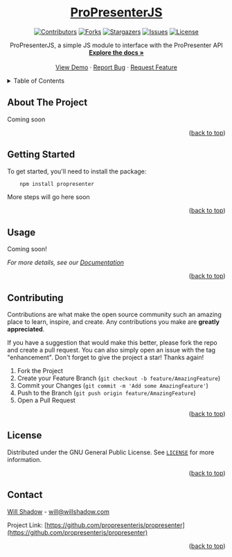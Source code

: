 <div id="top"></div>


<!-- PROJECT LOGO -->
<br />
<div align="center">
  <a href="https://github.com/propresenterjs/propresenter">
    <h1>ProPresenterJS</h1>
  </a>



[![Contributors][contributors-shield]][contributors-url] [![Forks][forks-shield]][forks-url] [![Stargazers][stars-shield]][stars-url] [![Issues][issues-shield]][issues-url] [![License][license-shield]][license-url]


  <p align="center">
    ProPresenterJS, a simple JS module to interface with the ProPresenter API
    <br />
    <a href="https://propresenter.js.org"><strong>Explore the docs »</strong></a>
    <br />
    <br />
    <a href="#">View Demo</a>
    ·
    <a href="https://github.com/propresenterjs/propresenter/issues">Report Bug</a>
    ·
    <a href="https://github.com/propresenterjs/propresenter/issues">Request Feature</a>
  </p>
</div>



<!-- TABLE OF CONTENTS -->
<details>
  <summary>Table of Contents</summary>
  <ol>
    <li>
      <a href="#about-the-project">About The Project</a>
    </li>
    <li>
      <a href="#getting-started">Getting Started</a>
    </li>
    <li><a href="#usage">Usage</a></li>
    <li><a href="#contributing">Contributing</a></li>
    <li><a href="#license">License</a></li>
    <li><a href="#contact">Contact</a></li>
  </ol>
</details>



<!-- ABOUT THE PROJECT -->
## About The Project
Coming soon

<p align="right">(<a href="#top">back to top</a>)</p>



<!-- GETTING STARTED -->
## Getting Started

To get started, you'll need to install the package:

```bash
    npm install propresenter
```

More steps will go here soon

<p align="right">(<a href="#top">back to top</a>)</p>



<!-- USAGE EXAMPLES -->
## Usage

Coming soon!

_For more details, see our [Documentation](https://propresenter.js.org)_

<p align="right">(<a href="#top">back to top</a>)</p>



<!-- CONTRIBUTING -->
## Contributing

Contributions are what make the open source community such an amazing place to learn, inspire, and create. Any contributions you make are **greatly appreciated**.

If you have a suggestion that would make this better, please fork the repo and create a pull request. You can also simply open an issue with the tag "enhancement".
Don't forget to give the project a star! Thanks again!

1. Fork the Project
2. Create your Feature Branch (`git checkout -b feature/AmazingFeature`)
3. Commit your Changes (`git commit -m 'Add some AmazingFeature'`)
4. Push to the Branch (`git push origin feature/AmazingFeature`)
5. Open a Pull Request

<p align="right">(<a href="#top">back to top</a>)</p>



<!-- LICENSE -->
## License

Distributed under the GNU General Public License. See [`LICENSE`](./LICENSE) for more information.

<p align="right">(<a href="#top">back to top</a>)</p>



<!-- CONTACT -->
## Contact

[Will Shadow](https://github.com/thewilloftheshadow) - will@willshadow.com

Project Link: [https://github.com/propresenterjs/propresenter](https://github.com/propresenterjs/propresenter)

<p align="right">(<a href="#top">back to top</a>)</p>



<!-- MARKDOWN LINKS & IMAGES -->
<!-- https://www.markdownguide.org/basic-syntax/#reference-style-links -->
[contributors-shield]: https://img.shields.io/github/contributors/propresenterjs/propresenter.svg?style=for-the-badge
[contributors-url]: https://github.com/propresenterjs/propresenter/graphs/contributors
[forks-shield]: https://img.shields.io/github/forks/propresenterjs/propresenter.svg?style=for-the-badge
[forks-url]: https://github.com/propresenterjs/propresenter/network/members
[stars-shield]: https://img.shields.io/github/stars/propresenterjs/propresenter.svg?style=for-the-badge
[stars-url]: https://github.com/propresenterjs/propresenter/stargazers
[issues-shield]: https://img.shields.io/github/issues/propresenterjs/propresenter.svg?style=for-the-badge
[issues-url]: https://github.com/propresenterjs/propresenter/issues
[license-shield]: https://img.shields.io/github/license/propresenterjs/propresenter.svg?style=for-the-badge
[license-url]: https://github.com/propresenterjs/propresenter/blob/master/LICENSE.txt